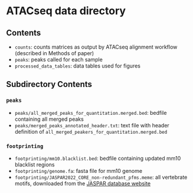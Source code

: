 # ATACseq data directory

## Contents

 * `counts`: counts matrices as output by ATACseq alignment workflow (described in Methods of paper)
 * `peaks`: peaks called for each sample
 * `processed_data_tables`: data tables used for figures
 
## Subdirectory Contents

### `peaks`

 * `peaks/all_merged_peaks_for_quantitation.merged.bed`: bedfile containing all merged peaks
 * `peaks/merged_peaks_annotated_header.txt`: text file with header definition of `all_merged_peakers_for_quantitation.merged.bed`

### `footprinting`

 * `footprinting/mm10.blacklist.bed`: bedfile containing updated mm10 blacklist regions
 * `footprinting/genome.fa`: fasta file for mm10 genome
 * `footprinting/JASPAR2022_CORE_non-redundant_pfms.meme`: all vertebrate motifs, downloaded from the [JASPAR database website](https://jaspar.genereg.net/downloads/)
